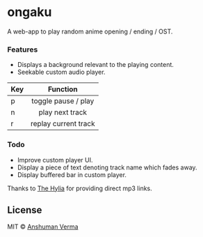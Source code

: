# ongaku
   
A web-app to play random anime opening / ending / OST.


### Features
* Displays a background relevant to the playing content.
* Seekable custom audio player.

| Key | Function |  
|:--------------|:----------------:|
| p | toggle pause / play |
| n | play next track |
| r | replay current track |

### Todo
* Improve custom player UI.
* Display a piece of text denoting track name which fades away.
* Display buffered bar in custom player.
  
Thanks to [The Hylia](https://anime.thehylia.com/) for providing direct mp3 links.

## License

MIT © [Anshuman Verma](https://twitter.com/Anshumaniac12)
